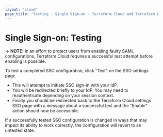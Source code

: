 ```yaml
---
layout: "cloud"
page_title: "Testing - Single Sign-on - Terraform Cloud and Terraform Enterprise"
---
```


# Single Sign-on: Testing

-> **NOTE:** In an effort to protect users from enabling faulty SAML configurations, Terraform Cloud requires a successful test attempt before enabling is possible.

To test a completed SSO configuration, click "Test" on the SSO settings page.

- This will attempt to initiate SSO sign-in with your IdP.
- You will be redirected briefly to your IdP. You may need to reauthenticate depending on your session context.
- Finally you should be redirected back to the Terraform Cloud settings SSO page with a message about a successful test and the "Enable" action should now be accessible.

If a successfully tested SSO configuration is changed in ways that may impact its ability to work correctly, the configuration will revert to an untested state.
